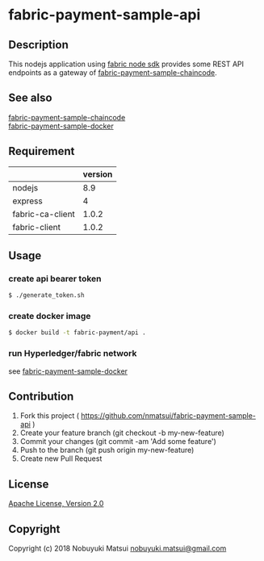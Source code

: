# fabric-payment-sample-api
## Description
This nodejs application using [fabric node sdk](https://github.com/hyperledger/fabric-sdk-node) provides some REST API endpoints as a gateway of [fabric-payment-sample-chaincode](https://github.com/nmatsui/fabric-payment-sample-chaincode).

## See also
[fabric-payment-sample-chaincode](https://github.com/nmatsui/fabric-payment-sample-chaincode)  
[fabric-payment-sample-docker](https://github.com/nmatsui/fabric-payment-sample-docker)

## Requirement

||version|
|:--|:--|
|nodejs|8.9|
|express|4|
|fabric-ca-client|1.0.2|
|fabric-client|1.0.2|

## Usage
### create api bearer token

```bash
$ ./generate_token.sh
```

### create docker image
```bash
$ docker build -t fabric-payment/api .
```

### run Hyperledger/fabric network
see [fabric-payment-sample-docker](https://github.com/nmatsui/fabric-payment-sample-docker)

## Contribution
1. Fork this project ( https://github.com/nmatsui/fabric-payment-sample-api )
2. Create your feature branch (git checkout -b my-new-feature)
3. Commit your changes (git commit -am 'Add some feature')
4. Push to the branch (git push origin my-new-feature)
5. Create new Pull Request

## License
[Apache License, Version 2.0](/LICENSE)

## Copyright
Copyright (c) 2018 Nobuyuki Matsui <nobuyuki.matsui@gmail.com>
